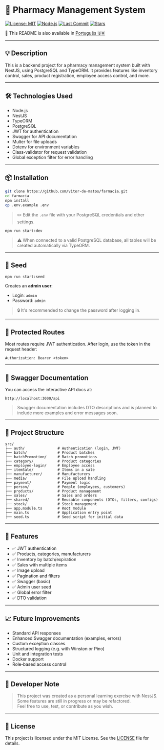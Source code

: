 # 🏥 Pharmacy Management System

[![License: MIT](https://img.shields.io/badge/license-MIT-blue.svg)](./LICENSE)
[![Node.js](https://img.shields.io/badge/node-%3E%3D18.0.0-brightgreen)](https://nodejs.org/)
[![Last Commit](https://img.shields.io/github/last-commit/vitor-de-matos/farmacia)](https://github.com/vitor-de-matos/farmacia/commits)
[![Stars](https://img.shields.io/github/stars/vitor-de-matos/farmacia?style=social)](https://github.com/vitor-de-matos/farmacia)

📄 This README is also available in [Português 🇧🇷](./README.pt-BR.md)

---

## 💡 Description

This is a backend project for a pharmacy management system built with NestJS, using PostgreSQL and TypeORM. It provides features like inventory control, sales, product registration, employee access control, and more.

---

## 🛠️ Technologies Used

- Node.js
- NestJS
- TypeORM
- PostgreSQL
- JWT for authentication
- Swagger for API documentation
- Multer for file uploads
- Dotenv for environment variables
- Class-validator for request validation
- Global exception filter for error handling

---

## 📦 Installation

```bash
git clone https://github.com/vitor-de-matos/farmacia.git
cd farmacia
npm install
cp .env.example .env
```

> ✏️ Edit the `.env` file with your PostgreSQL credentials and other settings.

```bash
npm run start:dev
```

> ⚠️ When connected to a valid PostgreSQL database, all tables will be created automatically via TypeORM.

---

## 🧪 Seed

```bash
npm run start:seed
```

Creates an **admin user**:

- Login: `admin`
- Password: `admin`

> 🔒 It's recommended to change the password after logging in.

---

## 🚪 Protected Routes

Most routes require JWT authentication. After login, use the token in the request header:

```
Authorization: Bearer <token>
```

---

## 📄 Swagger Documentation

You can access the interactive API docs at:

```
http://localhost:3000/api
```

> Swagger documentation includes DTO descriptions and is planned to include more examples and error messages soon.

---

## 📁 Project Structure

```
src/
├── auth/               # Authentication (login, JWT)
├── batch/              # Product batches
├── batchPromotion/     # Batch promotions
├── category/           # Product categories
├── employee-login/     # Employee access
├── itemSale/           # Items in a sale
├── manufacturer/       # Manufacturers
├── media/              # File upload handling
├── payment/            # Payment logic
├── person/             # People (employees, customers)
├── products/           # Product management
├── sales/              # Sales and orders
├── shared/             # Reusable components (DTOs, filters, configs)
├── stock/              # Stock management
├── app.module.ts       # Root module
├── main.ts             # Application entry point
├── seed.ts             # Seed script for initial data
```

---

## 📌 Features

- ✅ JWT authentication
- ✅ Products, categories, manufacturers
- ✅ Inventory by batch/expiration
- ✅ Sales with multiple items
- ✅ Image upload
- ✅ Pagination and filters
- ✅ Swagger (basic)
- ✅ Admin user seed
- ✅ Global error filter
- ✅ DTO validation

---

## 📈 Future Improvements

- Standard API responses
- Enhanced Swagger documentation (examples, errors)
- Custom exception classes
- Structured logging (e.g. with Winston or Pino)
- Unit and integration tests
- Docker support
- Role-based access control

---

## 📢 Developer Note

> This project was created as a personal learning exercise with NestJS.  
> Some features are still in progress or may be refactored.  
> Feel free to use, test, or contribute as you wish.

---

## 📄 License

This project is licensed under the MIT License. See the [LICENSE](./LICENSE) file for details.
